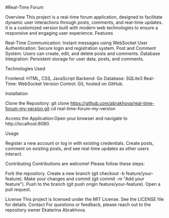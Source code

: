 #Real-Time Forum

Overview
This project is a real-time forum application, designed to facilitate dynamic user interactions through posts, comments, and real-time updates. It is a customized version built with modern web technologies to ensure a responsive and engaging user experience.
Features

Real-Time Communication: Instant messages using WebSocket
User Authentication: Secure login and registration system.
Post and Comment System: Users can create, edit, and delete posts and comments.
Database Integration: Persistent storage for user data, posts, and comments.

Technologies Used

Frontend: HTML, CSS, JavaScript
Backend: Go
Database: SQLite3
Real-Time: WebSocket
Version Control: Git, hosted on GitHub.

Installation

Clone the Repository:
git clone https://github.com/abrakhova/real-time-forum-my-version.git
cd real-time-forum-my-version


Access the Application:Open your browser and navigate to http://localhost:8080.


Usage

Register a new account or log in with existing credentials.
Create posts, comment on existing posts, and see real-time updates as other users interact.


Contributing
Contributions are welcome! Please follow these steps:

Fork the repository.
Create a new branch (git checkout -b feature/your-feature).
Make your changes and commit (git commit -m "Add your feature").
Push to the branch (git push origin feature/your-feature).
Open a pull request.

License
This project is licensed under the MIT License. See the LICENSE file for details.
Contact
For questions or feedback, please reach out to the repository owner Ekaterina Abrakhova.

